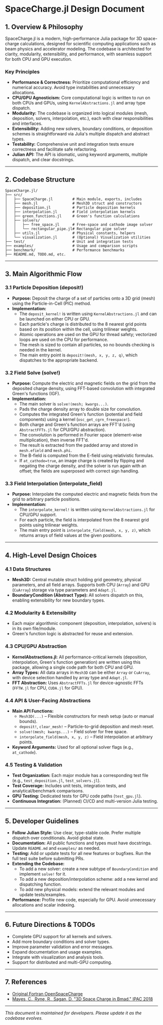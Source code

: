 # SpaceCharge.jl Design Document

## 1. Overview & Philosophy

SpaceCharge.jl is a modern, high-performance Julia package for 3D space-charge calculations, designed for scientific computing applications such as beam physics and accelerator modeling. The codebase is architected for clarity, modularity, extensibility, and performance, with seamless support for both CPU and GPU execution.

### Key Principles
- **Performance & Correctness:** Prioritize computational efficiency and numerical accuracy. Avoid type instabilities and unnecessary allocations.
- **CPU/GPU Agnosticism:** Core computational logic is written to run on both CPUs and GPUs, using `KernelAbstractions.jl` and array type dispatch.
- **Modularity:** The codebase is organized into logical modules (mesh, deposition, solvers, interpolation, etc.), each with clear responsibilities and interfaces.
- **Extensibility:** Adding new solvers, boundary conditions, or deposition schemes is straightforward via Julia's multiple dispatch and abstract types.
- **Testability:** Comprehensive unit and integration tests ensure correctness and facilitate safe refactoring.
- **Julian API:** The API is idiomatic, using keyword arguments, multiple dispatch, and clear docstrings.

---

## 2. Codebase Structure

```
SpaceCharge.jl/
├── src/
│   ├── SpaceCharge.jl         # Main module, exports, includes
│   ├── mesh.jl                # Mesh3D struct and constructors
│   ├── deposition.jl          # Particle deposition kernels
│   ├── interpolation.jl       # Field interpolation kernels
│   ├── green_functions.jl     # Green's function calculations
│   ├── solvers/
│   │   ├── free_space.jl      # Free-space and cathode image solver
│   │   └── rectangular_pipe.jl# Rectangular pipe solver
│   ├── utils.jl               # Physical constants, helpers
│   └── visualization.jl       # (Optional) Visualization utilities
├── test/                      # Unit and integration tests
├── examples/                  # Usage and comparison scripts
├── benchmark/                 # Performance benchmarks
├── README.md, TODO.md, etc.
```

---

## 3. Main Algorithmic Flow

### 3.1 Particle Deposition (deposit!)
- **Purpose:** Deposit the charge of a set of particles onto a 3D grid (mesh) using the Particle-in-Cell (PIC) method.
- **Implementation:**
  - The `deposit_kernel!` is written using `KernelAbstractions.jl` and can be launched on either CPU or GPU.
  - Each particle's charge is distributed to the 8 nearest grid points based on its position within the cell, using trilinear weights.
  - Atomic operations are used on the GPU for thread safety; vectorized loops are used on the CPU for performance.
  - The mesh is sized to contain all particles, so no bounds checking is needed in the kernel.
  - The main entry point is `deposit!(mesh, x, y, z, q)`, which dispatches to the appropriate backend.

### 3.2 Field Solve (solve!)
- **Purpose:** Compute the electric and magnetic fields on the grid from the deposited charge density, using FFT-based convolution with integrated Green's functions (IGF).
- **Implementation:**
  - The main solver is `solve!(mesh; kwargs...)`.
  - Pads the charge density array to double size for convolution.
  - Computes the integrated Green's function (potential and field components) using a kernel (`osc_get_cgrn_freespace!`).
  - Both charge and Green's function arrays are FFT'd (using `AbstractFFTs.jl` for CPU/GPU abstraction).
  - The convolution is performed in Fourier space (element-wise multiplication), then inverse FFT'd.
  - The result is extracted from the padded array and stored in `mesh.efield` and `mesh.phi`.
  - The B-field is computed from the E-field using relativistic formulas.
  - If `at_cathode=true`, an image charge is created by flipping and negating the charge density, and the solver is run again with an offset; the fields are superposed with correct sign handling.
 

### 3.3 Field Interpolation (interpolate_field)
- **Purpose:** Interpolate the computed electric and magnetic fields from the grid to arbitrary particle positions.
- **Implementation:**
  - The `interpolate_kernel!` is written using `KernelAbstractions.jl` for CPU/GPU support.
  - For each particle, the field is interpolated from the 8 nearest grid points using trilinear weights.
  - The main entry point is `interpolate_field(mesh, x, y, z)`, which returns arrays of field values at the given positions.

---

## 4. High-Level Design Choices

### 4.1 Data Structures
- **Mesh3D:** Central mutable struct holding grid geometry, physical parameters, and all field arrays. Supports both CPU (`Array`) and GPU (`CuArray`) storage via type parameters and `Adapt.jl`.
- **BoundaryCondition (Abstract Type):** All solvers dispatch on this, enabling extensibility for new boundary types.

### 4.2 Modularity & Extensibility
- Each major algorithmic component (deposition, interpolation, solvers) is in its own file/module.
- Green's function logic is abstracted for reuse and extension.

### 4.3 CPU/GPU Abstraction
- **KernelAbstractions.jl:** All performance-critical kernels (deposition, interpolation, Green's function generation) are written using this package, allowing a single code path for both CPU and GPU.
- **Array Types:** All data arrays in `Mesh3D` can be either `Array` or `CuArray`, with device selection handled by array type and `Adapt.jl`.
- **FFT Abstraction:** Uses `AbstractFFTs.jl` for device-agnostic FFTs (`FFTW.jl` for CPU, `CUDA.jl` for GPU).

### 4.4 API & User-Facing Abstractions
- **Main API Functions:**
  - `Mesh3D(...)` – Flexible constructors for mesh setup (auto or manual bounds).
  - `deposit!`, `clear_mesh!` – Particle-to-grid deposition and mesh reset.
  - `solve!(mesh; kwargs...)` – Field solver for free space.
  - `interpolate_field(mesh, x, y, z)` – Field interpolation at arbitrary points.
- **Keyword Arguments:** Used for all optional solver flags (e.g., `at_cathode`).

### 4.5 Testing & Validation
- **Test Organization:** Each major module has a corresponding test file (e.g., `test_deposition.jl`, `test_solvers.jl`).
- **Test Coverage:** Includes unit tests, integration tests, and analytical/benchmark comparisons.
- **GPU Testing:** Dedicated tests for GPU code paths (`test_gpu.jl`).
- **Continuous Integration:** (Planned) CI/CD and multi-version Julia testing.

---

## 5. Developer Guidelines

- **Follow Julian Style:** Use clear, type-stable code. Prefer multiple dispatch over conditionals. Avoid global state.
- **Documentation:** All public functions and types must have docstrings. Update `README.md` and `examples/` as needed.
- **Testing:** Add or update tests for all new features or bugfixes. Run the full test suite before submitting PRs.
- **Extending the Codebase:**
  - To add a new solver: create a new subtype of `BoundaryCondition` and implement `solve!` for it.
  - To add a new deposition/interpolation scheme: add a new kernel and dispatching function.
  - To add new physical models: extend the relevant modules and update tests/examples.
- **Performance:** Profile new code, especially for GPU. Avoid unnecessary allocations and scalar indexing.

---

## 6. Future Directions & TODOs

- Complete GPU support for all kernels and solvers.
- Add more boundary conditions and solver types.
- Improve parameter validation and error messages.
- Expand documentation and usage examples.
- Integrate with visualization and analysis tools.
- Support for distributed and multi-GPU computing.

---

## 7. References
- [Original Fortran OpenSpaceCharge](https://github.com/RobertRyne/OpenSpaceCharge)
- [Mayes, C., Ryne, R., Sagan, D. "3D Space Charge in Bmad." IPAC 2018](https://doi.org/10.18429/JACoW-IPAC2018-THPAK085)

---

*This document is maintained for developers. Please update it as the codebase evolves.*
